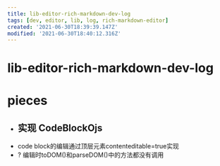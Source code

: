 ```yaml
---
title: lib-editor-rich-markdown-dev-log
tags: [dev, editor, lib, log, rich-markdown-editor]
created: '2021-06-30T18:39:39.147Z'
modified: '2021-06-30T18:40:12.316Z'
---
```


# lib-editor-rich-markdown-dev-log

# pieces

- ## 实现 CodeBlockOjs
- code block的编辑通过顶层元素contenteditable=true实现
- ? 编辑时toDOM()和parseDOM()中的方法都没有调用
